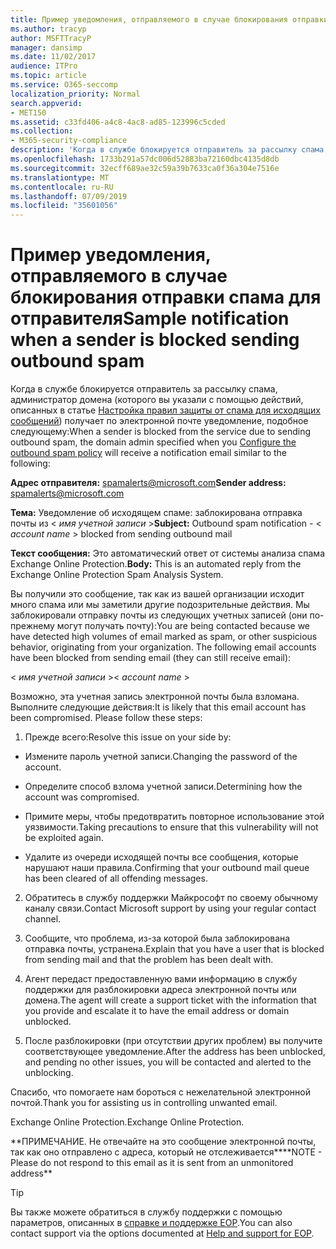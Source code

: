 ```yaml
---
title: Пример уведомления, отправляемого в случае блокирования отправки спама для отправителя
ms.author: tracyp
author: MSFTTracyP
manager: dansimp
ms.date: 11/02/2017
audience: ITPro
ms.topic: article
ms.service: O365-seccomp
localization_priority: Normal
search.appverid:
- MET150
ms.assetid: c33fd406-a4c8-4ac8-ad85-123996c5cded
ms.collection:
- M365-security-compliance
description: 'Когда в службе блокируется отправитель за рассылку спама, администратор домена (которого вы указали с помощью действий, описанных в статье Настройка правил защиты от спама для исходящих сообщений) получает по электронной почте уведомление, подобное следующему:'
ms.openlocfilehash: 1733b291a57dc006d52883ba72160dbc4135d8db
ms.sourcegitcommit: 32ecff689ae32c59a39b7633ca0f36a304e7516e
ms.translationtype: MT
ms.contentlocale: ru-RU
ms.lasthandoff: 07/09/2019
ms.locfileid: "35601056"
---
```

# <a name="sample-notification-when-a-sender-is-blocked-sending-outbound-spam"></a><span data-ttu-id="a613f-103">Пример уведомления, отправляемого в случае блокирования отправки спама для отправителя</span><span class="sxs-lookup"><span data-stu-id="a613f-103">Sample notification when a sender is blocked sending outbound spam</span></span>

<span data-ttu-id="a613f-104">Когда в службе блокируется отправитель за рассылку спама, администратор домена (которого вы указали с помощью действий, описанных в статье [Настройка правил защиты от спама для исходящих сообщений](configure-the-outbound-spam-policy.md)) получает по электронной почте уведомление, подобное следующему:</span><span class="sxs-lookup"><span data-stu-id="a613f-104">When a sender is blocked from the service due to sending outbound spam, the domain admin specified when you [Configure the outbound spam policy](configure-the-outbound-spam-policy.md) will receive a notification email similar to the following:</span></span> 
  
 <span data-ttu-id="a613f-105">**Адрес отправителя:** spamalerts@microsoft.com</span><span class="sxs-lookup"><span data-stu-id="a613f-105">**Sender address:** spamalerts@microsoft.com</span></span> 
  
 <span data-ttu-id="a613f-106">**Тема:** Уведомление об исходящем спаме: заблокирована отправка почты из \<  *имя учетной записи*  \></span><span class="sxs-lookup"><span data-stu-id="a613f-106">**Subject:** Outbound spam notification - \<  *account name*  \> blocked from sending outbound mail</span></span> 
  
 <span data-ttu-id="a613f-107">**Текст сообщения:** Это автоматический ответ от системы анализа спама Exchange Online Protection.</span><span class="sxs-lookup"><span data-stu-id="a613f-107">**Body:** This is an automated reply from the Exchange Online Protection Spam Analysis System.</span></span> 
  
<span data-ttu-id="a613f-p101">Вы получили это сообщение, так как из вашей организации исходит много спама или мы заметили другие подозрительные действия. Мы заблокировали отправку почты из следующих учетных записей (они по-прежнему могут получать почту):</span><span class="sxs-lookup"><span data-stu-id="a613f-p101">You are being contacted because we have detected high volumes of email marked as spam, or other suspicious behavior, originating from your organization. The following email accounts have been blocked from sending email (they can still receive email):</span></span>
  
<span data-ttu-id="a613f-110">\< *имя учетной записи*  \></span><span class="sxs-lookup"><span data-stu-id="a613f-110">\< *account name*  \></span></span> 
  
<span data-ttu-id="a613f-p102">Возможно, эта учетная запись электронной почты была взломана. Выполните следующие действия:</span><span class="sxs-lookup"><span data-stu-id="a613f-p102">It is likely that this email account has been compromised. Please follow these steps:</span></span>
  
1. <span data-ttu-id="a613f-113">Прежде всего:</span><span class="sxs-lookup"><span data-stu-id="a613f-113">Resolve this issue on your side by:</span></span>
    
  - <span data-ttu-id="a613f-114">Измените пароль учетной записи.</span><span class="sxs-lookup"><span data-stu-id="a613f-114">Changing the password of the account.</span></span>
    
  - <span data-ttu-id="a613f-115">Определите способ взлома учетной записи.</span><span class="sxs-lookup"><span data-stu-id="a613f-115">Determining how the account was compromised.</span></span>
    
  - <span data-ttu-id="a613f-116">Примите меры, чтобы предотвратить повторное использование этой уязвимости.</span><span class="sxs-lookup"><span data-stu-id="a613f-116">Taking precautions to ensure that this vulnerability will not be exploited again.</span></span>
    
  - <span data-ttu-id="a613f-117">Удалите из очереди исходящей почты все сообщения, которые нарушают наши правила.</span><span class="sxs-lookup"><span data-stu-id="a613f-117">Confirming that your outbound mail queue has been cleared of all offending messages.</span></span>
    
2. <span data-ttu-id="a613f-118">Обратитесь в службу поддержки Майкрософт по своему обычному каналу связи.</span><span class="sxs-lookup"><span data-stu-id="a613f-118">Contact Microsoft support by using your regular contact channel.</span></span>
    
3. <span data-ttu-id="a613f-119">Сообщите, что проблема, из-за которой была заблокирована отправка почты, устранена.</span><span class="sxs-lookup"><span data-stu-id="a613f-119">Explain that you have a user that is blocked from sending mail and that the problem has been dealt with.</span></span>
    
4. <span data-ttu-id="a613f-120">Агент передаст предоставленную вами информацию в службу поддержки для разблокировки адреса электронной почты или домена.</span><span class="sxs-lookup"><span data-stu-id="a613f-120">The agent will create a support ticket with the information that you provide and escalate it to have the email address or domain unblocked.</span></span>
    
5. <span data-ttu-id="a613f-121">После разблокировки (при отсутствии других проблем) вы получите соответствующее уведомление.</span><span class="sxs-lookup"><span data-stu-id="a613f-121">After the address has been unblocked, and pending no other issues, you will be contacted and alerted to the unblocking.</span></span>
    
<span data-ttu-id="a613f-122">Спасибо, что помогаете нам бороться с нежелательной электронной почтой.</span><span class="sxs-lookup"><span data-stu-id="a613f-122">Thank you for assisting us in controlling unwanted email.</span></span>
  
<span data-ttu-id="a613f-123">Exchange Online Protection.</span><span class="sxs-lookup"><span data-stu-id="a613f-123">Exchange Online Protection.</span></span>
  
<span data-ttu-id="a613f-124">\*\*ПРИМЕЧАНИЕ. Не отвечайте на это сообщение электронной почты, так как оно отправлено с адреса, который не отслеживается\*\*</span><span class="sxs-lookup"><span data-stu-id="a613f-124">\*\*NOTE - Please do not respond to this email as it is sent from an unmonitored address\*\*</span></span>
  
> [!TIP]
> <span data-ttu-id="a613f-125">Вы также можете обратиться в службу поддержки с помощью параметров, описанных в [справке и поддержке EOP](eop/help-and-support-for-eop.md).</span><span class="sxs-lookup"><span data-stu-id="a613f-125">You can also contact support via the options documented at [Help and support for EOP](eop/help-and-support-for-eop.md).</span></span> 
  

